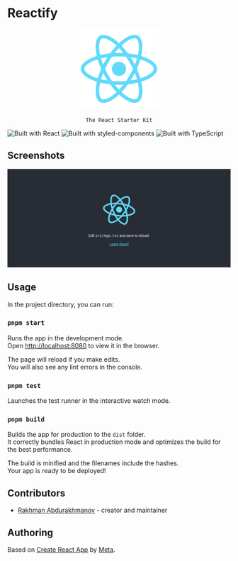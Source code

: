 # Reactify

<div align="center">
    <img src="./assets/icons/apple-touch-icon.png" alt="React logo" />

    The React Starter Kit

</div>

![Built with React](https://img.shields.io/badge/React-20232A?style=for-the-badge&logo=react&logoColor=61DAFB)
![Built with styled-components](https://img.shields.io/badge/styled--components-DB7093?style=for-the-badge&logo=styled-components&logoColor=white)
![Built with TypeScript](https://img.shields.io/badge/TypeScript-007ACC?style=for-the-badge&logo=typescript&logoColor=white)

## Screenshots

![Homepage](./assets/images/reactify-homepage.png)

## Usage

In the project directory, you can run:

### `pnpm start`

Runs the app in the development mode.\
Open [http://localhost:8080](http://localhost:8080) to view it in the browser.

The page will reload if you make edits.\
You will also see any lint errors in the console.

### `pnpm test`

Launches the test runner in the interactive watch mode.

### `pnpm build`

Builds the app for production to the `dist` folder.\
It correctly bundles React in production mode and optimizes the build for the best
performance.

The build is minified and the filenames include the hashes.\
Your app is ready to be deployed!

## Contributors

- [Rakhman Abdurakhmanov](https://crystallographer.github.io) - creator and
maintainer

## Authoring

Based on [Create React App](https://create-react-app.dev) by
[Meta](https://opensource.fb.com).

